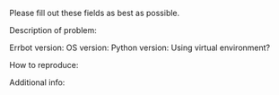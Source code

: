 Please fill out these fields as best as possible.

Description of problem:

Errbot version:
OS version:
Python version: 
Using virtual environment?

How to reproduce:

Additional info:
